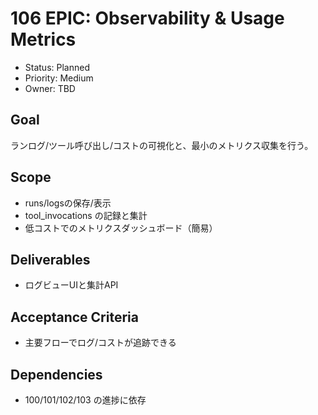 # 106 EPIC: Observability & Usage Metrics

- Status: Planned
- Priority: Medium
- Owner: TBD

## Goal
ランログ/ツール呼び出し/コストの可視化と、最小のメトリクス収集を行う。

## Scope
- runs/logsの保存/表示
- tool_invocations の記録と集計
- 低コストでのメトリクスダッシュボード（簡易）

## Deliverables
- ログビューUIと集計API

## Acceptance Criteria
- 主要フローでログ/コストが追跡できる

## Dependencies
- 100/101/102/103 の進捗に依存

